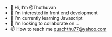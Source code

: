 - 👋 Hi, I’m @Thuthuvan
- 👀 I’m interested in front end development
- 🌱 I’m currently learning Javascript
- 💞️ I’m looking to collaborate on ...
- 📫 How to reach me quachthu77@yahoo.com

<!---
Thuthuvan/Thuthuvan is a ✨ special ✨ repository because its `README.md` (this file) appears on your GitHub profile.
You can click the Preview link to take a look at your changes.
--->
